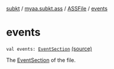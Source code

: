 [subkt](../../index.md) / [myaa.subkt.ass](../index.md) / [ASSFile](index.md) / [events](./events.md)

# events

`val events: `[`EventSection`](../-event-section/index.md) [(source)](https://github.com/Myaamori/SubKt/blob/0.1.9/src/main/kotlin/myaa/subkt/ass/parser.kt#L126)

The [EventSection](../-event-section/index.md) of the file.

